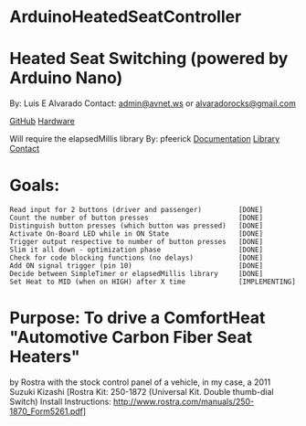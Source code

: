 # ArduinoHeatedSeatController
# Heated Seat Switching (powered by Arduino Nano)
  By: Luis E Alvarado
  Contact: admin@avnet.ws or alvaradorocks@gmail.com
  
  [GitHub](https://github.com/avluis/ArduinoHeatedSeatController)
  [Hardware](https://github.com/avluis/ArduinoHeatedSeatController-Hardware)
  
  Will require the elapsedMillis library
  By: pfeerick
  [Documentation](http://playground.arduino.cc/Code/ElapsedMillis)
  [Library](https://github.com/pfeerick/elapsedMillis)
  [Contact](https://github.com/pfeerick)
  
# Goals:
	Read input for 2 buttons (driver and passenger)			[DONE]
	Count the number of button presses						[DONE]
	Distinguish button presses (which button was pressed)	[DONE]
	Activate On-Board LED while in ON State					[DONE]
	Trigger output respective to number of button presses	[DONE]
	Slim it all down - optimization phase					[DONE]
	Check for code blocking functions (no delays)			[DONE]
	Add ON signal trigger (pin 10)							[DONE]
	Decide between SimpleTimer or elapsedMillis library		[DONE]
	Set Heat to MID (when on HIGH) after X time				[IMPLEMENTING]

# Purpose: To drive a ComfortHeat "Automotive Carbon Fiber Seat Heaters"
  by Rostra with the stock control panel of a vehicle, in my case, a 2011 Suzuki Kizashi
  [Rostra Kit: 250-1872 (Universal Kit. Double thumb-dial Switch)
  Install Instructions: http://www.rostra.com/manuals/250-1870_Form5261.pdf]